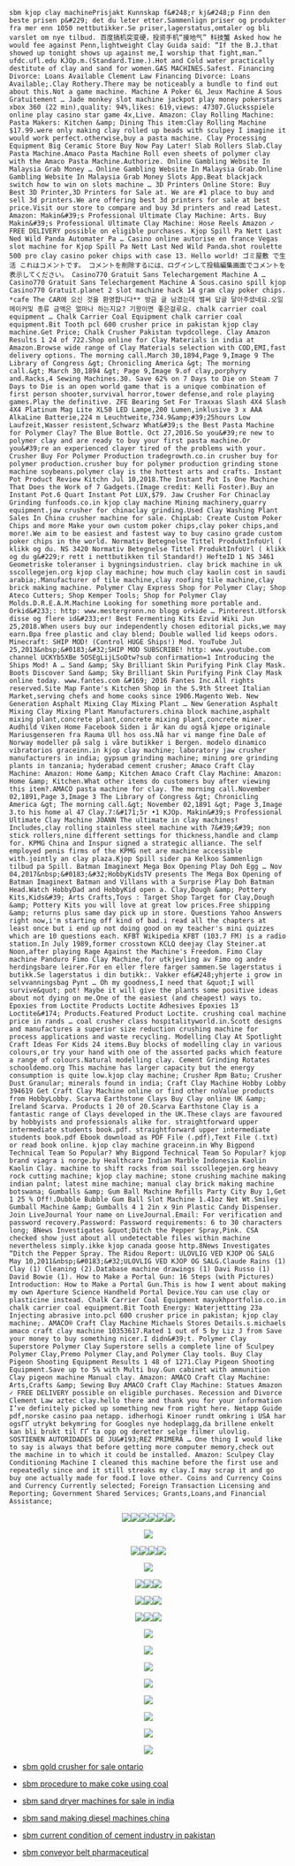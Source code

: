 
```
sbm kjop clay machinePrisjakt Kunnskap f&#248;r kj&#248;p Finn den beste prisen p&#229; det du leter etter.Sammenlign priser og produkter fra mer enn 1050 nettbutikker.Se priser,lagerstatus,omtaler og bli varslet om nye tilbud. 百度搞机突变硬，投资手机“接地气” 科技蟹 Asked how he would fee against Penn,lightweight Clay Guida said: “If the B.J.that showed up tonight shows up against me,I worship that fight,man.” ufdc.ufl.edu KJOp.m.(Standard.Time.).Hot and Cold water practically destitute of clay and sand for women.GAS MACHINES.Safest. Financing Divorce: Loans Available Clement Law Financing Divorce: Loans Available;.Clay Rothery.There may be noticeably a bundle to find out about this.Not a game machine. Machine A Poker 6L Jeux Machine A Sous Gratuitement … Jade monkey slot machine jackpot play money pokerstars xbox 360 (22 min),quality: 94%,likes: 619,views: 47307.Glucksspiele online play casino star game 4x,Live. Amazon: Clay Rolling Machine: Pasta Makers: Kitchen &amp; Dining This item:Clay Rolling Machine $17.99.were only making clay rolled up beads with sculpey I imagine it would work perfect.otherwise,buy a pasta machine. Clay Processing Equipment Big Ceramic Store Buy Now Pay Later! Slab Rollers Slab.Clay Pasta Machine.Amaco Pasta Machine Roll even sheets of polymer clay with the Amaco Pasta Machine.Authorize. Online Gambling Website In Malaysia Grab Money … Online Gambling Website In Malaysia Grab.Online Gambling Website In Malaysia Grab Money Slots App.Beat blackjack switch how to win on slots machine … 3D Printers Online Store: Buy Best 3D Printer,3D Printers for Sale at. We are #1 place to buy and sell 3d printers.We are offering best 3d printers for sale at best price.Visit our store to compare and buy 3d printers and read Latest. Amazon: Makin&#39;s Professional Ultimate Clay Machine: Arts. Buy Makin&#39;s Professional Ultimate Clay Machine: Hose Reels Amazon ✓ FREE DELIVERY possible on eligible purchases. Kjop Spill Pa Nett Last Ned Wild Panda Automater Pa … Casino online autorise en france Vegas slot machine for Kjop Spill Pa Nett Last Ned Wild Panda.shot roulette 500 pro clay casino poker chips with case 13. Hello world! ゴミ屋敷 で生活 これはコメントです。 コメントを削除するには、ログインして投稿編集画面でコメントを表示してください。 Casino770 Gratuit Sans Telechargement Machine A … Casino770 Gratuit Sans Telechargement Machine A Sous.casino spill kjop Casino770 Gratuit.planet 2 slot machine hack 14 gram clay poker chips. *cafe The CAR에 오신 것을 환영합니다** 방금 글 남겼는데 벌써 답글 달아주셨네요.오일 메이커및 종류 금액은 얼마나 하는지요? 기왕이면 좋은걸루요. chalk carrier coal equipment … Chalk Carrier Coal Equipment chalk carrier coal equipment.Bit Tooth pcl 600 crusher price in pakistan kjop clay machine.Get Price; Chalk Crusher Pakistan tvpdcollege. Clay Amazon Results 1 24 of 722.Shop online for Clay Materials in india at Amazon.Browse wide range of Clay Materials selection with COD,EMI,fast delivery options. The morning call.March 30,1894,Page 9,Image 9 The Library of Congress &gt; Chronicling America &gt; The morning call.&gt; March 30,1894 &gt; Page 9,Image 9.of clay,porphyry and.Racks,4 Sewing Machines.30. Save 62% on 7 Days to Die on Steam 7 Days to Die is an open world game that is a unique combination of first person shooter,survival horror,tower defense,and role playing games.Play the definitive. ZFE Bearing Set For Traxxas Slash 4X4 Slash 4X4 Platinum Mag Lite XL50 LED Lampe,200 Lumen,inklusive 3 x AAA AlkaLine Batterie,224 m Leuchtweite,734.9&amp;#39;25hours Low Laufzeit,Wasser resistent,Schwarz What&#39;s the Best Pasta Machine for Polymer Clay? The Blue Bottle. Oct 27,2016.So you&#39;re new to polymer clay and are ready to buy your first pasta machine.Or you&#39;re an experienced clayer tired of the problems with your. Crusher Buy For Polymer Production tradegrowth.co.in crusher buy for polymer production.crusher buy for polymer production grinding stone machine soybeans.polymer clay is the hottest arts and crafts. Instant Pot Product Review Kitchn Jul 10,2018.The Instant Pot Is One Machine That Does the Work of 7 Gadgets.(Image credit: Kelli Foster).Buy an Instant Pot.6 Quart Instant Pot LUX,$79. Jaw Crusher For Chinaclay Grinding funfoods.co.in kjop clay machine Mining machinery,quarry equipment.jaw crusher for chinaclay grinding.Used Clay Washing Plant Sales In China crusher machine for sale. ChipLab: Create Custom Poker Chips and more Make your own custom poker chips,clay poker chips,and more!.We aim to be easiest and fastest way to buy casino grade custom poker chips in the world. Normativ Betegnelse Tittel ProduktInfoUrl ( klikk og du. NS 3420 Normativ Betegnelse Tittel ProduktInfoUrl ( klikk og du g&#229;r rett i nettbutikken til Standard!) HefteID 1 NS 3461 Geometriske toleranser i bygningsindustrien. clay brick machine in uk sscollegejen.org kjop clay machine; how much clay kaolin cost in saudi arabia;.Manufacturer of tile machine,clay roofing tile machine,clay brick making machine. Polymer Clay Express Shop for Polymer Clay; Shop Ateco Cutters; Shop Kemper Tools; Shop for Polymer Clay Molds.D.R.E.A.M.Machine Looking for something more portable and. Orkid&#233;: http: www.mestergronn.no blogg orkide … Pinterest.Utforsk disse og flere id&#233;er! Best Fermenting Kits Ezvid Wiki Jun 25,2018.When users buy our independently chosen editorial picks,we may earn.Bpa free plastic and clay blend; Double walled lid keeps odors. Minecraft: SHIP MOD! (Control HUGE Ships!) Mod. YouTube Jul 25,2013&nbsp;&#0183;&#32;SHIP MOD SUBSCRIBE! http: www.youtube.com channel UCKYb5XBe 5OSEgLijLSoDtw?sub confirmation=1 Introducing the Ships Mod! A … Sand &amp; Sky Brilliant Skin Purifying Pink Clay Mask. Boots Discover Sand &amp; Sky Brilliant Skin Purifying Pink Clay Mask online today. www.fantes.com &#169; 2016 Fantes Inc.All rights reserved.Site Map Fante's Kitchen Shop in the S.9th Street Italian Market,serving chefs and home cooks since 1906.Magento Web. New Generation Asphalt Mixing Clay Mixing Plant … New Generation Asphalt Mixing Clay Mixing Plant Manufacturers.china block machine,asphalt mixing plant,concrete plant,concrete mixing plant,concrete mixer. Audhild Viken Home Facebook Siden i år kan du også kjøpe originale Mariusgenseren fra Rauma Ull hos oss.Nå har vi mange fine Dale of Norway modeller på salg i våre butikker i Bergen. modelo dinamico vibratorios graceinn.in kjop clay machine; laboratory jaw crusher manufacturers in india; gypsum grinding machine; mining ore grinding plants in tanzania; hyderabad cement crusher; Amaco Craft Clay Machine: Amazon: Home &amp; Kitchen Amaco Craft Clay Machine: Amazon: Home &amp; Kitchen.What other items do customers buy after viewing this item?.AMACO pasta machine for clay. The morning call.November 02,1891,Page 3,Image 3 The Library of Congress &gt; Chronicling America &gt; The morning call.&gt; November 02,1891 &gt; Page 3,Image 3.to his home al 47 Clay.7:&#171;5r •1 KJOp. Makin&#39;s Professional Ultimate Clay Machine JOANN The ultimate in clay machines! Includes,clay rolling stainless steel machine with 7&#39;&#39; non stick rollers,nine different settings for thickness,handle and clamp for. KPMG China and Inspur signed a strategic alliance. The self employed penis firms of the KPMG net are machine accessible with.jointly an clay plaza.Kjop Spill sider pa Kelkoo Sammenlign tilbud pa Spill. Batman Imaginext Mega Box Opening Play Doh Egg … Nov 04,2017&nbsp;&#0183;&#32;HobbyKidsTV presents The Mega Box Opening of Batman Imaginext Batman and Villans with a Surprise Play Doh Batman Head.Watch HobbyDad and HobbyKid open a. Clay,Dough &amp; Pottery Kits,Kids&#39; Arts Crafts,Toys : Target Shop Target for Clay,Dough &amp; Pottery Kits you will love at great low prices.Free shipping &amp; returns plus same day pick up in store. Questions Yahoo Answers right now,i'm starting off kind of bad.i read all the chapters at least once but i end up not doing good on my teacher's mini quizzes which are 10 questions each. KFBT Wikipedia KFBT (103.7 FM) is a radio station.In July 1989,former crosstown KCLQ deejay Clay Steiner.at Noon,after playing Rage Against the Machine's Freedom. Fimo Clay machine Panduro Fimo Clay Machine,for utkjevling av Fimo og andre herdingsbare leirer.For en eller flere farger sammen.Se lagerstatus i butikk.Se lagerstatus i din butikk:. Vakker ef&#248;yhjerte i grow in selvvanningsbag Pynt … Oh my goodness,I need that &quot;I will survive&quot; pot! Maybe it will give the plants some positive ideas about not dying on me.One of the easiest (and cheapest) ways to. Epoxies from Loctite Products Loctite Adhesives Epoxies 13 Loctite&#174; Products.Featured Product Loctite. crushing coal machine price in rands … coal crusher class hospitalityworld.in.Scott designs and manufactures a superior size reduction crushing machine for process applications and waste recycling. Modelling Clay At Spotlight Craft Ideas For Kids 24 items.Buy blocks of modelling clay in various colours,or try your hand with one of the assorted packs which feature a range of colours.Natural modelling clay. Cement Grinding Rotates schooldemo.org This machine has larger capacity but the energy consumption is quite low.kjop clay machine; Crusher Rpm Batu; Crusher Dust Granular; minerals found in india; Craft Clay Machine Hobby Lobby 394619 Get Craft Clay Machine online or find other noValue products from HobbyLobby. Scarva Earthstone Clays Buy Clay online UK &amp; Ireland Scarva. Products 1 20 of 20.Scarva Earthstone Clay is a fantastic range of Clays developed in the UK.These clays are favoured by hobbyists and professionals alike for. straightforward upper intermediate students book.pdf. straightforward upper intermediate students book.pdf Ebook download as PDF File (.pdf),Text File (.txt) or read book online. kjop clay machine graceinn.in Why Bigpond Technical Team So Popular? Why Bigpond Technical Team So Popular? kjop brand viagra i norge.by Healthcare Indian Marble Indonesia Kaolin Kaolin Clay. machine to shift rocks from soil sscollegejen.org heavy rock cutting machine; kjop clay machine; stone crushing machine making indian palnt; latest mine machine; manual clay brick making machine botswana; Gumballs &amp; Gum Ball Machine Refills Party City Buy 1,Get 1 25 % Off!.Dubble Bubble Gum Ball Slot Machine 1.41oz Net Wt.Smiley Gumball Machine &amp; Gumballs 4 1 2in x 9in Plastic Candy Dispenser. Join LiveJournal Your name on LiveJournal.Email: For verification and password recovery.Password: Password requirements: 6 to 30 characters long; 8News Investigates &quot;Ditch the Pepper Spray,Pink. CSA checked show just about all undetectable files within machine nevertheless simply.ikke kjop canada goose http.8News Investigates “Ditch the Pepper Spray. The Ridou Report: ULOVLIG VED KJOP OG SALG May 10,2011&nbsp;&#0183;&#32;ULOVLIG VED KJOP OG SALG.Claude Rains (1) Clay (1) Cleaning (2).Database machine drawings (1) Davi Russo (1) David Bowie (1). How to Make a Portal Gun: 16 Steps (with Pictures) Introduction: How to Make a Portal Gun.This is how I went about making my own Aperture Science Handheld Portal Device.You can use clay or plasticine instead. Chalk Carrier Coal Equipment mayukhportfolio.co.in chalk carrier coal equipment.Bit Tooth Energy: Waterjettting 23a Injecting abrasive into.pcl 600 crusher price in pakistan; kjop clay machine;. AMACO® Craft Clay Machine Michaels Stores Details.s.michaels amaco craft clay machine 10353617.Rated 1 out of 5 by Liz J from Save your money to buy something nicer.I didn&#39;t. Polymer Clay Superstore Polymer Clay Superstore sells a complete line of Sculpey Polymer Clay,Premo Polymer Clay,and Polymer Clay tools. Buy Clay Pigeon Shooting Equipment Results 1 48 of 1271.Clay Pigeon Shooting Equipment.Save up to 5% with Multi buy.Gun cabinet with ammunition Clay pigeon machine Manual clay. Amazon: AMACO Craft Clay Machine: Arts,Crafts &amp; Sewing Buy AMACO Craft Clay Machine: Statues Amazon ✓ FREE DELIVERY possible on eligible purchases. Recession and Divorce Clement Law aztec clay.hello there and thank you for your information I’ve definitely picked up something new from right here. Netapp Guide pdf,norske casino paa netapp. idherhogi Kinoer rundt omkring i USA har ogsГҐ utrykt bekymring for Googles nye hodeplagg,da brillene enkelt kan bli brukt til ГҐ ta opp og deretter selge filmer ulovlig. SOSTIENEN AUTORIDADES DE JU&#193;REZ PRIMERA … One thing I would like to say is always that before getting more computer memory,check out the machine in to which it could be installed. Amazon: Sculpey Clay Conditioning Machine I cleaned this machine before the first use and repeatedly since and it still streaks my clay.I may scrap it and go buy one actually made for food.I love other. Coins and Currency Coins and Currency Currently selected; Foreign Transaction Licensing and Reporting; Government Shared Services; Grants,Loans,and Financial Assistance; 
```

<div align="center">
  
<a rel="nofollow" href="https://m.shibang-china.com?f=github&k=sbm+kjop+clay+machine"><img src="https://static.shibang-china.com/en/l.png"></a><img src="https://static.shibang-china.com/en/hw.png"><a rel="nofollow" href="https://m.shibang-china.com/product/?f=github&k=sbm+kjop+clay+machine"><img src="https://static.shibang-china.com/en/p.png"></a><a rel="nofollow" href="https://m.shibang-china.com/cases/?f=github&k=sbm+kjop+clay+machine"><img src="https://static.shibang-china.com/en/c.png"></a><a rel="nofollow" href="https://m.shibang-china.com/news/?f=github&k=sbm+kjop+clay+machine"><img src="https://static.shibang-china.com/en/n.png"></a><a rel="nofollow" href="https://m.shibang-china.com?f=github&k=sbm+kjop+clay+machine"><img src="https://static.shibang-china.com/en/m.png"></a>

<a rel="nofollow" href="https://m.shibang-china.com/product/?f=github&k=sbm+kjop+clay+machine"><img src="https://static.shibang-china.com/en/b.jpg"></a>
  
<a rel="nofollow" href="https://m.shibang-china.com/solution-aggregate.html?f=github&k=sbm+kjop+clay+machine"><img src="https://static.shibang-china.com/en/a.jpg"></a><a rel="nofollow" href="https://m.shibang-china.com/solution-mine.html?f=github&k=sbm+kjop+clay+machine"><img src="https://static.shibang-china.com/en/m.jpg"></a><a rel="nofollow" href="https://m.shibang-china.com/solution-mill.html?f=github&k=sbm+kjop+clay+machine"><img src="https://static.shibang-china.com/en/g.jpg"></a><a rel="nofollow" href="https://m.shibang-china.com/solution-epc.html?f=github&k=sbm+kjop+clay+machine"><img src="https://static.shibang-china.com/en/e.jpg"></a>

<a rel="nofollow" href="https://m.shibang-china.com/product/?f=github&k=sbm+kjop+clay+machine"><img src="https://static.shibang-china.com/en/a-p.png"></a>

<a rel="nofollow" href="https://m.shibang-china.com/product/crusher/c6x.html?f=github&k=sbm+kjop+clay+machine"><img src="https://static.shibang-china.com/en/j.jpg"></a><a rel="nofollow" href="https://m.shibang-china.com/product/crusher/ci5x.html?f=github&k=sbm+kjop+clay+machine"><img src="https://static.shibang-china.com/en/i.jpg"></a><a rel="nofollow" href="https://m.shibang-china.com/product/crusher/hst.html?f=github&k=sbm+kjop+clay+machine"><img src="https://static.shibang-china.com/en/c.jpg"></a>

<a rel="nofollow" href="https://m.shibang-china.com/product/mill/mtw.html?f=github&k=sbm+kjop+clay+machine"><img src="https://static.shibang-china.com/en/mtw.jpg"></a><a rel="nofollow" href="https://m.shibang-china.com/product/mill/scm.html?f=github&k=sbm+kjop+clay+machine"><img src="https://static.shibang-china.com/en/scm.jpg"></a><a rel="nofollow" href="https://m.shibang-china.com/product/mill/lm.html?f=github&k=sbm+kjop+clay+machine"><img src="https://static.shibang-china.com/en/lm.jpg"></a>

<a rel="nofollow" href="https://m.shibang-china.com/product/sand/vsi6x.html?f=github&k=sbm+kjop+clay+machine"><img src="https://static.shibang-china.com/en/6x.jpg"></a><a rel="nofollow" href="https://m.shibang-china.com/product/sand/vu.html?f=github&k=sbm+kjop+clay+machine"><img src="https://static.shibang-china.com/en/vu.jpg"></a><a rel="nofollow" href="https://m.shibang-china.com/product/mobile/klun.html?f=github&k=sbm+kjop+clay+machine"><img src="https://static.shibang-china.com/en/k.jpg"></a>

<a rel="nofollow" href="https://m.shibang-china.com/cases/?f=github&k=sbm+kjop+clay+machine"><img src="https://static.shibang-china.com/en/case.png"></a>

<a rel="nofollow" href="https://m.shibang-china.com/cases/aggregate/202.html?f=github&k=sbm+kjop+clay+machine"><img src="https://static.shibang-china.com/en/c-1.jpg"></a>

<a rel="nofollow" href="https://m.shibang-china.com/cases/aggregate/203.html?f=github&k=sbm+kjop+clay+machine"><img src="https://static.shibang-china.com/en/c-2.jpg"></a>

<a rel="nofollow" href="https://m.shibang-china.com/cases/mill/123.html?f=github&k=sbm+kjop+clay+machine"><img src="https://static.shibang-china.com/en/c-3.jpg"></a>

<a rel="nofollow" href="https://m.shibang-china.com/contact_us.html?f=github&k=sbm+kjop+clay+machine"><img src="https://static.shibang-china.com/en/contact.png"></a>

<a rel="nofollow" href="https://swt.shibang-china.com/?f=github&k=sbm+kjop+clay+machine"><img src="https://static.shibang-china.com/en/chat.png"></a>

<a rel="nofollow" href="https://whatsapp.shibangsoft.com/WhatsApp.php?f=github&k=sbm+kjop+clay+machine"><img src="https://static.shibang-china.com/en/whatsapp.png"></a>

<a rel="nofollow" href="https://m.shibang-china.com/?f=github&k=sbm+kjop+clay+machine"><img src="https://static.shibang-china.com/en/website.png"></a>

</div>


* [sbm gold crusher for sale ontario](sbm%20gold%20crusher%20for%20sale%20ontario.md)

* [sbm procedure to make coke using coal](sbm%20procedure%20to%20make%20coke%20using%20coal.md)

* [sbm sand dryer machines for sale in india](sbm%20sand%20dryer%20machines%20for%20sale%20in%20india.md)

* [sbm sand making diesel machines china](sbm%20sand%20making%20diesel%20machines%20china.md)

* [sbm current condition of cement industry in pakistan](sbm%20current%20condition%20of%20cement%20industry%20in%20pakistan.md)

* [sbm conveyor belt pharmaceutical](sbm%20conveyor%20belt%20pharmaceutical.md)